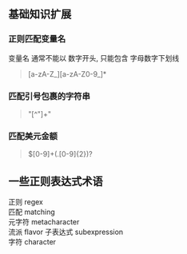 ## 基础知识扩展

### 正则匹配变量名

变量名 通常不能以 数字开头, 只能包含 字母数字下划线

> [a-zA-Z_][a-zA-Z0-9_]* 

### 匹配引号包裹的字符串

> "[^"]+"

### 匹配美元金额

> \$[0-9]+(\.[0-9]{2})?

## 一些正则表达式术语
正则 regex  
匹配 matching  
元字符 metacharacter  
流派 flavor
子表达式 subexpression  
字符 character  



















